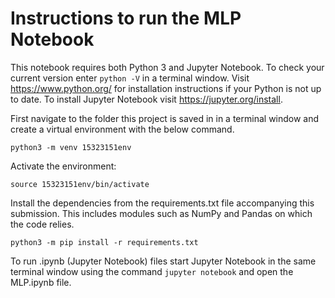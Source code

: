 # Instructions to run the MLP Notebook

This notebook requires both Python 3 and Jupyter Notebook. To check your current version enter `python -V` in a terminal window. Visit https://www.python.org/ for installation instructions if your Python is not up to date. To install Jupyter Notebook visit https://jupyter.org/install.

First navigate to the folder this project is saved in in a terminal window and create a virtual environment with the below command.

`python3 -m venv 15323151env`

Activate the environment:

`source 15323151env/bin/activate`

Install the dependencies from the requirements.txt file accompanying this submission. This includes modules such as NumPy and Pandas on which the code relies.

`python3 -m pip install -r requirements.txt`

To run .ipynb (Jupyter Notebook) files start Jupyter Notebook in the same terminal window using the command `jupyter notebook` and open the MLP.ipynb file.